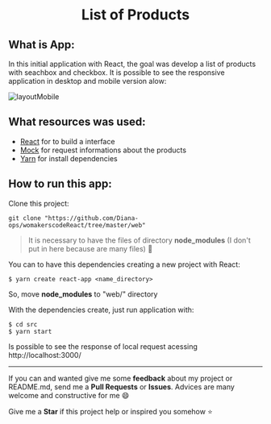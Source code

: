 <h1 align="center"> List of Products </h1>

<h2>What is App:</h2>

In this initial application with React, the goal was develop a list of products with seachbox and checkbox. It is possible to see the responsive application in desktop and mobile version alow:

![layoutMobile](https://user-images.githubusercontent.com/46378210/74493963-5676e880-4eb2-11ea-818f-360ebd309022.png)

<h2>What resources was used:</h2>

- [React](https://reactjs.org/) for to build a interface 
- [Mock](https://sinonjs.org/releases/latest/mocks/) for request informations about the products 
- [Yarn](https://classic.yarnpkg.com/en/) for install dependencies 

<h2>How to run this app:</h2>

Clone this project:

```
git clone "https://github.com/Diana-ops/womakerscodeReact/tree/master/web"
```

> It is necessary to have the files of directory **node_modules** (I don't put in here because are many files) :grimacing:

You can to have this dependencies creating a new project with React:

```
$ yarn create react-app <name_directory>
```

So, move **node_modules** to "web/" directory

With the dependencies create, just run application with:

```
$ cd src
$ yarn start
```

Is possible to see the response of local request acessing http://localhost:3000/

<hr>

If you can and wanted give me some **feedback** about my project or README.md, send me a **Pull Requests** or **Issues**. Advices are many welcome and constructive for me :smile:

Give me a **Star** if this project help or inspired you somehow :star:
